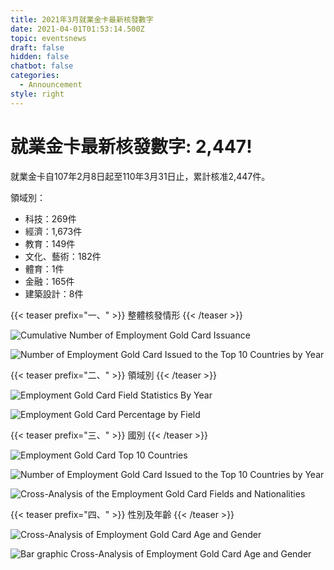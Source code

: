 ```yaml
---
title: 2021年3月就業金卡最新核發數字
date: 2021-04-01T01:53:14.500Z
topic: eventsnews
draft: false
hidden: false
chatbot: false
categories:
  - Announcement
style: right
---
```

# 就業金卡最新核發數字: 2,447!

就業金卡自107年2月8日起至110年3月31日止，累計核准2,447件。 

領域別：

* 科技：269件
* 經濟：1,673件
* 教育：149件
* 文化、藝術：182件
* 體育：1件
* 金融：165件
* 建築設計：8件

{{< teaser prefix="一、" >}}
整體核發情形
{{< /teaser >}}

![Cumulative Number of Employment Gold Card Issuance](/cms-uploads/cumulative-number-of-employment-gold-card-issuance.png)

![Number of Employment Gold Card Issued to the Top 10 Countries by Year](/cms-uploads/cumulative-number-of-employment-gold-card-issuance1.png)

{{< teaser prefix="二、" >}}
領域別
{{< /teaser >}}

![Employment Gold Card Field Statistics By Year](/cms-uploads/就業金卡歷年領域別統計.jpg)

![Employment Gold Card Percentage by Field](/cms-uploads/就業金卡領域別比例.jpg)

{{< teaser prefix="三、" >}}
國別
{{< /teaser >}}

![Employment Gold Card Top 10 Countries](/cms-uploads/by-country.png)

![Number of Employment Gold Card Issued to the Top 10 Countries by Year](/cms-uploads/就業金卡歷年十大國別核發張數.png)

![Cross-Analysis of the Employment Gold Card Fields and Nationalities](/cms-uploads/就業金卡領域別及國籍別交叉分析.png)

{{< teaser prefix="四、" >}}
性別及年齡
{{< /teaser >}}

![Cross-Analysis of Employment Gold Card Age and Gender](/cms-uploads/就業金卡性別及年齡交叉分析.png)

![Bar graphic Cross-Analysis of Employment Gold Card Age and Gender](/cms-uploads/就業金卡年齡及性別.png)